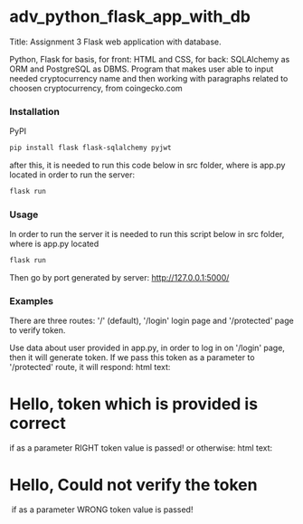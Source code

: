 # adv_python_flask_app_with_db
Title:  Assignment 3
Flask web application with database.

Python, Flask for basis, for front: HTML and CSS, for back: SQLAlchemy as ORM and PostgreSQL as DBMS.
Program that makes user able to input needed cryptocurrency name and then working with paragraphs related to choosen cryptocurrency, from coingecko.com 

### Installation
PyPI
```bash
pip install flask flask-sqlalchemy pyjwt  
```

after this, it is needed to run this code below in src folder, where is app.py located
in order to run the server:

```bash
flask run  
```

### Usage
In order to run the server it is needed to run this script below in src folder, where is app.py located
```bash
flask run  
```

Then go by port generated by server:
http://127.0.0.1:5000/

### Examples

There are three routes: '/' (default), '/login' login page and '/protected' page to verify token.  

Use data about user provided in app.py, in order to log in  on '/login' page, then it will generate token.
If we pass this token as a parameter to '/protected' route, it will respond:
html text: <h1>Hello, token which is provided is correct </h1> if as a parameter RIGHT token value is passed!
or otherwise:
html text: <h1>Hello, Could not verify the token </h1> if as a parameter WRONG token value is passed!



